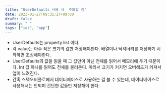 ```yaml
---
title: "UserDefaults 사용 시  주의할 점"
date: 2023-01-27T09:31:27+09:00
draft: false
summary: " "
tags: ["ios", "app"]
---
```


* UserDefaults는 property list 이다.
* 각 value는 아주 작은 크기의 값만 저장해야한다. 배열이나 딕셔너리를 저장하기 시작하면 조심해야한다.
* UserDefaults의 값을 읽을 때 그 값만이 아닌 전체를 읽어서 메모리에 두기 때문이다. Int 값 하나를 읽어도 전체를 불러온다. 따라서 크기가 커지면 오버헤드가 커져서 앱이 느려진다.
* 간혹 스택오버플로에서 데이터베이스로 사용하는 걸 볼 수 있는데, 데이터베이스로 사용해서는 안되며 간단한 값들만 저장해야 한다.

